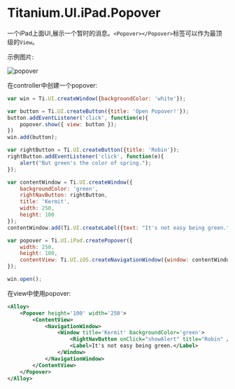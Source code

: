 # Titanium.UI.iPad.Popover

一个iPad上面UI,展示一个暂时的消息。`<Popover></Popover>`标签可以作为最顶级的`View`。

示例图片:

![popover](http://image.happysoft.cc/image/40/titanium_ui_ipad_popover.gif)

在controller中创建一个popover:

```javascript
var win = Ti.UI.createWindow({backgroundColor: 'white'});

var button = Ti.UI.createButton({title: 'Open Popover!'});
button.addEventListener('click', function(e){
    popover.show({ view: button });
})
win.add(button);

var rightButton = Ti.UI.createButton({title: 'Robin'});
rightButton.addEventListener('click', function(e){
    alert("But green's the color of spring.");
});

var contentWindow = Ti.UI.createWindow({
    backgroundColor: 'green',
    rightNavButton: rightButton,
    title: 'Kermit',
    width: 250,
    height: 100
});
contentWindow.add(Ti.UI.createLabel({text: "It's not easy being green."}));

var popover = Ti.UI.iPad.createPopover({
    width: 250,
    height: 100,
    contentView: Ti.UI.iOS.createNavigationWindow({window: contentWindow})
});

win.open();
```

在view中使用popover:

```xml
<Alloy>
    <Popover height='100' width='250'>
        <ContentView>
            <NavigationWindow>
                <Window title='Kermit' backgroundColor='green'>
                    <RightNavButton onClick="showAlert" title="Robin" />
                    <Label>It's not easy being green.</Label>
                </Window>
            </NavigationWindow>
        </ContentView>
    </Popover>
</Alloy>
```